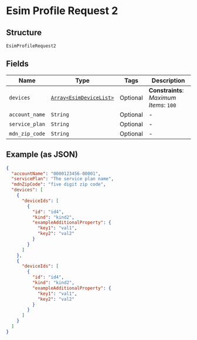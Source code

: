 
# Esim Profile Request 2

## Structure

`EsimProfileRequest2`

## Fields

| Name | Type | Tags | Description |
|  --- | --- | --- | --- |
| `devices` | [`Array<EsimDeviceList>`](../../doc/models/esim-device-list.md) | Optional | **Constraints**: *Maximum Items*: `100` |
| `account_name` | `String` | Optional | - |
| `service_plan` | `String` | Optional | - |
| `mdn_zip_code` | `String` | Optional | - |

## Example (as JSON)

```json
{
  "accountName": "0000123456-00001",
  "servicePlan": "The service plan name",
  "mdnZipCode": "five digit zip code",
  "devices": [
    {
      "deviceIds": [
        {
          "id": "id4",
          "kind": "kind2",
          "exampleAdditionalProperty": {
            "key1": "val1",
            "key2": "val2"
          }
        }
      ]
    },
    {
      "deviceIds": [
        {
          "id": "id4",
          "kind": "kind2",
          "exampleAdditionalProperty": {
            "key1": "val1",
            "key2": "val2"
          }
        }
      ]
    }
  ]
}
```

